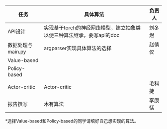 | 任务              | 具体算法                                                     | 负责人 |
| ----------------- | ------------------------------------------------------------ | ------ |
| API设计           | 实现基于torch的神经网络模型，建立抽象类以便三种算法继承，要写api的doc | 刘冬煜 |
| 数据处理与main.py | argparser实现具体算法的选择                                  | 赵倩仪 |
| Value-based       |                                                              |        |
| Policy-based      |                                                              |        |
| Actor-critic      | Actor-critic                                                 |    毛科捷    |
| 报告撰写          | 木有算法                                                     |    李康恬    |

*选择Value-based和Policy-based的同学请填好自己想实现的算法。

